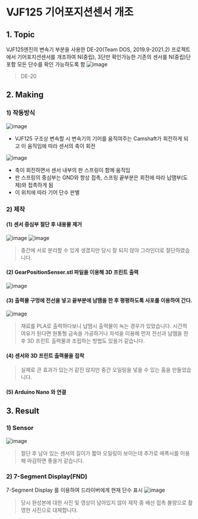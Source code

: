 # VJF125 기어포지션센서 개조
## 1. Topic
VJF125엔진의 변속기 부분을 사용한 DE-20(Team DOS, 2019.9-2021.2) 프로젝트에서 기어포지션센서를 개조하여 N(중립), 3단만 확인가능한 기존의 센서를 N(중립)단 포함 모든 단수를 확인 가능하도록 함
![image](https://user-images.githubusercontent.com/79623246/215319870-a62739fe-3fee-472a-a3d4-b8b6e6b32373.png)
> DE-20 
## 2. Making
### 1) 작동방식
![image](https://user-images.githubusercontent.com/79623246/215315139-a93ebd0b-535b-4688-9e20-0f8c5477d39d.png)
- VJF125 구조상 변속할 시 변속기의 기어를 움직여주는 Camshaft가 회전하게 되고 이 움직임에 따라 센서의 축이 회전

![image](https://user-images.githubusercontent.com/79623246/216294677-52191d54-9126-491a-97a1-a798953d92e1.png)
- 축이 회전하면서 센서 내부의 판 스프링이 함께 움직임
- 판 스프링의 중심부는 GND와 항상 접촉, 스프링 끝부분은 회전에 따라 납땜부(도체)와 접촉하게 됨
- 이 위치에 따라 기어 단수 판별
### 2) 제작
#### (1) 센서 중심부 절단 후 내용물 제거
![image](https://user-images.githubusercontent.com/79623246/215318505-500986b5-20af-42bf-b155-01ee5b14d1e3.png)
![image](https://user-images.githubusercontent.com/79623246/216294857-d275daa9-4f5d-4961-8e96-86e1e05eb956.png)
> 중간에 서로 분리할 수 있게 생겼지만 당시 잘 되지 않아 그라인더로 절단하였습니다.

#### (2) GearPositionSenser.stl 파일을 이용해 3D 프린트 출력
![image](https://user-images.githubusercontent.com/79623246/215318286-46d202b9-f3cd-4956-b925-525cd8ab8c44.png)
#### (3) 츨력물 구멍에 전선을 넣고 끝부분에 남땜을 한 후 평평하도록 사포를 이용하여 간다.
![image](https://user-images.githubusercontent.com/79623246/216295015-628ac649-b0fc-46c5-b1b7-043e17789f1d.png)
> 재료를 PLA로 출력하다보니 납땜시 출력물이 녹는 경우가 있었습니다. 시간적 여유가 된다면 원통형 금속을 가공하거나 자석을 이용해 먼저 전선과 남땜을 한 후 3D 프린트 출력물과 조립하는 방법도 있을거 같습니다.
#### (4) 센서와 3D 프린트 출력물을 접착
> 실제로 큰 효과가 있는거 같진 않지만 중간 오일링을 넣을 수 있는 홈을 만들었습니다.
#### (5) Arduino Nano 와 연결

## 3. Result
### 1) Sensor
![image](https://user-images.githubusercontent.com/79623246/215318865-c01301f4-55c2-43d6-af86-00c829ae999d.png)
> 절단 후 남아 있는 센서의 길이가 짧아 오일링이 보이는데 추가로 에폭시를 이용해 마감하면 좋을거 같습니다.
### 2) 7-Segment Display(FND)
7-Segment Display 를 이용하여 드라이버에게 현재 단수 표시
![image](https://user-images.githubusercontent.com/79623246/215318966-5d1f3baa-6ce8-4324-a893-69860fcf73d3.png)
> 당시 완성본에 대한 사진 및 영상이 남아있지 않아 제작 중 배선 접촉 불량으로 촬영한 사진으로 대체합니다.
